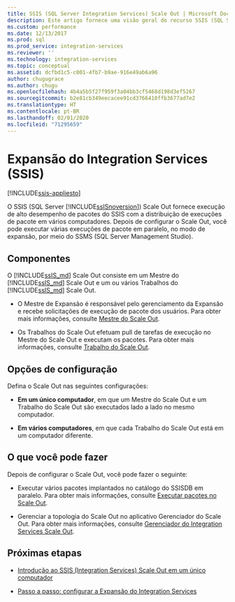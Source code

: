 ```yaml
---
title: SSIS (SQL Server Integration Services) Scale Out | Microsoft Docs
description: Este artigo fornece uma visão geral do recurso SSIS (SQL Server Integration Services) Scale Out, que oferece execução de alto desempenho de pacotes SSIS
ms.custom: performance
ms.date: 12/13/2017
ms.prod: sql
ms.prod_service: integration-services
ms.reviewer: ''
ms.technology: integration-services
ms.topic: conceptual
ms.assetid: dcfbd1c5-c001-4fb7-b9ae-916e49ab6a96
author: chugugrace
ms.author: chugu
ms.openlocfilehash: 4b4a5b5f27f959f3a04bb3cf5468d198d3ef5267
ms.sourcegitcommit: b2e81cb349eecacee91cd3766410ffb3677ad7e2
ms.translationtype: HT
ms.contentlocale: pt-BR
ms.lasthandoff: 02/01/2020
ms.locfileid: "71295659"
---
```

# <a name="integration-services-ssis-scale-out"></a>Expansão do Integration Services (SSIS)

[!INCLUDE[ssis-appliesto](../../includes/ssis-appliesto-ssvrpluslinux-asdb-asdw-xxx.md)]


O SSIS (SQL Server [!INCLUDE[ssISnoversion](../../includes/ssisnoversion-md.md)]) Scale Out fornece execução de alto desempenho de pacotes do SSIS com a distribuição de execuções de pacote em vários computadores. Depois de configurar o Scale Out, você pode executar várias execuções de pacote em paralelo, no modo de expansão, por meio do SSMS (SQL Server Management Studio).

## <a name="components"></a>Componentes
O [!INCLUDE[ssIS_md](../../includes/ssis-md.md)] Scale Out consiste em um Mestre do [!INCLUDE[ssIS_md](../../includes/ssis-md.md)] Scale Out e um ou vários Trabalhos do [!INCLUDE[ssIS_md](../../includes/ssis-md.md)] Scale Out.

-   O Mestre de Expansão é responsável pelo gerenciamento da Expansão e recebe solicitações de execução de pacote dos usuários. Para obter mais informações, consulte [Mestre do Scale Out](integration-services-ssis-scale-out-master.md).

-   Os Trabalhos do Scale Out efetuam pull de tarefas de execução no Mestre do Scale Out e executam os pacotes. Para obter mais informações, consulte [Trabalho do Scale Out](integration-services-ssis-scale-out-worker.md).

## <a name="configuration-options"></a>Opções de configuração
Defina o Scale Out nas seguintes configurações:

-   **Em um único computador**, em que um Mestre do Scale Out e um Trabalho do Scale Out são executados lado a lado no mesmo computador.

-   **Em vários computadores**, em que cada Trabalho do Scale Out está em um computador diferente.

## <a name="what-you-can-do"></a>O que você pode fazer
Depois de configurar o Scale Out, você pode fazer o seguinte:

-   Executar vários pacotes implantados no catálogo do SSISDB em paralelo. Para obter mais informações, consulte [Executar pacotes no Scale Out](run-packages-in-integration-services-ssis-scale-out.md).

-   Gerenciar a topologia do Scale Out no aplicativo Gerenciador do Scale Out. Para obter mais informações, consulte [Gerenciador do Integration Services Scale Out](integration-services-ssis-scale-out-manager.md).

## <a name="next-steps"></a>Próximas etapas
-   [Introdução ao SSIS (Integration Services) Scale Out em um único computador](get-started-with-ssis-scale-out-onebox.md)

-   [Passo a passo: configurar a Expansão do Integration Services](walkthrough-set-up-integration-services-scale-out.md)
